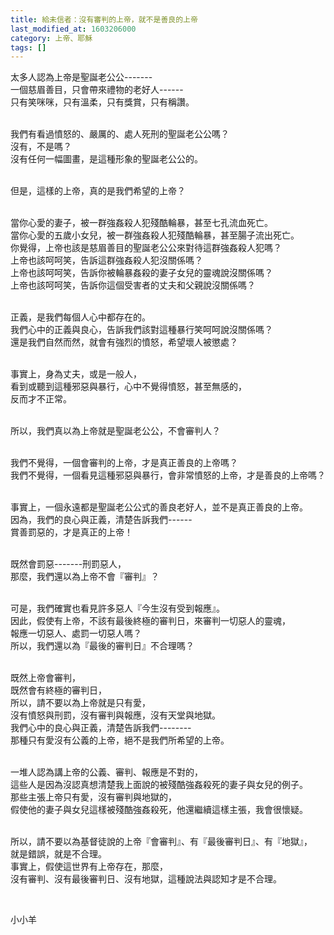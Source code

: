 ```yaml
---
title: 給未信者：沒有審判的上帝，就不是善良的上帝
last_modified_at: 1603206000
category: 上帝、耶穌
tags: []
---
```


<p>太多人認為上帝是聖誕老公公-------<br>
一個慈眉善目，只會帶來禮物的老好人------<br>
只有笑咪咪，只有溫柔，只有獎賞，只有稱讚。</p>

<p><br>
我們有看過憤怒的、嚴厲的、處人死刑的聖誕老公公嗎？<br>
沒有，不是嗎？<br>
沒有任何一幅圖畫，是這種形象的聖誕老公公的。</p>

<p><br>
但是，這樣的上帝，真的是我們希望的上帝？</p>

<p><br>
當你心愛的妻子，被一群強姦殺人犯殘酷輪暴，甚至七孔流血死亡。<br>
當你心愛的五歲小女兒，被一群強姦殺人犯殘酷輪暴，甚至腸子流出死亡。<br>
你覺得，上帝也該是慈眉善目的聖誕老公公來對待這群強姦殺人犯嗎？<br>
上帝也該呵呵笑，告訴這群強姦殺人犯沒關係嗎？<br>
上帝也該呵呵笑，告訴你被輪暴姦殺的妻子女兒的靈魂說沒關係嗎？<br>
上帝也該呵呵笑，告訴你這個受害者的丈夫和父親說沒關係嗎？</p>

<p><br>
正義，是我們每個人心中都存在的。<br>
我們心中的正義與良心，告訴我們該對這種暴行笑呵呵說沒關係嗎？<br>
還是我們自然而然，就會有強烈的憤怒，希望壞人被懲處？</p>

<p><br>
事實上，身為丈夫，或是一般人，<br>
看到或聽到這種邪惡與暴行，心中不覺得憤怒，甚至無感的，<br>
反而才不正常。</p>

<p><br>
所以，我們真以為上帝就是聖誕老公公，不會審判人？</p>

<p><br>
我們不覺得，一個會審判的上帝，才是真正善良的上帝嗎？<br>
我們不覺得，一個看見這種邪惡與暴行，會非常憤怒的上帝，才是善良的上帝嗎？</p>

<p><br>
事實上，一個永遠都是聖誕老公公式的善良老好人，並不是真正善良的上帝。<br>
因為，我們的良心與正義，清楚告訴我們------<br>
賞善罰惡的，才是真正的上帝！</p>

<p><br>
既然會罰惡-------刑罰惡人，<br>
那麼，我們還以為上帝不會『審判』？</p>

<p><br>
可是，我們確實也看見許多惡人『今生沒有受到報應』。<br>
因此，假使有上帝，不該有最後終極的審判日，來審判一切惡人的靈魂，<br>
報應一切惡人、處罰一切惡人嗎？<br>
所以，我們還以為『最後的審判日』不合理嗎？</p>

<p><br>
既然上帝會審判，<br>
既然會有終極的審判日，<br>
所以，請不要以為上帝就是只有愛，<br>
沒有憤怒與刑罰，沒有審判與報應，沒有天堂與地獄。<br>
我們心中的良心與正義，清楚告訴我們--------<br>
那種只有愛沒有公義的上帝，絕不是我們所希望的上帝。</p>

<p><br>
一堆人認為講上帝的公義、審判、報應是不對的，<br>
這些人是因為沒認真想清楚我上面說的被殘酷強姦殺死的妻子與女兒的例子。<br>
那些主張上帝只有愛，沒有審判與地獄的，<br>
假使他的妻子與女兒這樣被殘酷強姦殺死，他還繼續這樣主張，我會很懷疑。</p>

<p><br>
所以，請不要以為基督徒說的上帝『會審判』、有『最後審判日』、有『地獄』，<br>
就是錯誤，就是不合理。<br>
事實上，假使這世界有上帝存在，那麼，<br>
沒有審判、沒有最後審判日、沒有地獄，這種說法與認知才是不合理。</p>

<p>&nbsp;</p>

<p>小小羊</p>

